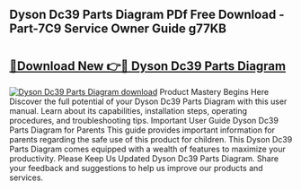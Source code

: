 ## Dyson Dc39 Parts Diagram PDf Free Download - Part-7C9 Service Owner Guide g77KB

# <h2><a href="http://dfnvdg.blite.top/?on=Dyson+Dc39+Parts+Diagram">🔗Download New 👉🔴 Dyson Dc39 Parts Diagram</a></h2>

[![Dyson Dc39 Parts Diagram download](https://i.imgur.com/lujVjoI.png)](http://dfnvdg.blite.top/?on=Dyson+Dc39+Parts+Diagram)
Product Mastery Begins Here Discover the full potential of your Dyson Dc39 Parts Diagram with this user manual. Learn about its capabilities, installation steps, operating procedures, and troubleshooting tips. Important User Guide Dyson Dc39 Parts Diagram for Parents This guide provides important information for parents regarding the safe use of this product for children. This Dyson Dc39 Parts Diagram comes equipped with a wealth of features to maximize your productivity. Please Keep Us Updated Dyson Dc39 Parts Diagram. Share your feedback and suggestions to help us improve our products and services.
